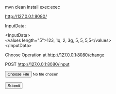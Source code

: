 mvn clean install exec:exec

http://127.0.0.1:8080/

InputData:

&lt;InputData&gt;<br/>   &lt;values length=&quot;5&quot;&gt;123, 1q, 2, 3g, 5, 5, 5,5&lt;/values&gt;<br/>&lt;/InputData&gt;

Choose Operation at
http://127.0.0.1:8080/change

POST http://127.0.0.1:8080/input


<form method="post" action="file-upload-1.htm" name="submit" enctype="multipart/form-data">
  <input type="file" name="fileField"><br /><br />
  <input type="submit" name="submit" value="Submit">
</form>
